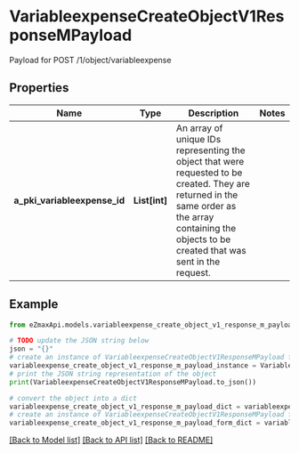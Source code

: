 # VariableexpenseCreateObjectV1ResponseMPayload

Payload for POST /1/object/variableexpense

## Properties

Name | Type | Description | Notes
------------ | ------------- | ------------- | -------------
**a_pki_variableexpense_id** | **List[int]** | An array of unique IDs representing the object that were requested to be created.  They are returned in the same order as the array containing the objects to be created that was sent in the request. | 

## Example

```python
from eZmaxApi.models.variableexpense_create_object_v1_response_m_payload import VariableexpenseCreateObjectV1ResponseMPayload

# TODO update the JSON string below
json = "{}"
# create an instance of VariableexpenseCreateObjectV1ResponseMPayload from a JSON string
variableexpense_create_object_v1_response_m_payload_instance = VariableexpenseCreateObjectV1ResponseMPayload.from_json(json)
# print the JSON string representation of the object
print(VariableexpenseCreateObjectV1ResponseMPayload.to_json())

# convert the object into a dict
variableexpense_create_object_v1_response_m_payload_dict = variableexpense_create_object_v1_response_m_payload_instance.to_dict()
# create an instance of VariableexpenseCreateObjectV1ResponseMPayload from a dict
variableexpense_create_object_v1_response_m_payload_form_dict = variableexpense_create_object_v1_response_m_payload.from_dict(variableexpense_create_object_v1_response_m_payload_dict)
```
[[Back to Model list]](../README.md#documentation-for-models) [[Back to API list]](../README.md#documentation-for-api-endpoints) [[Back to README]](../README.md)


